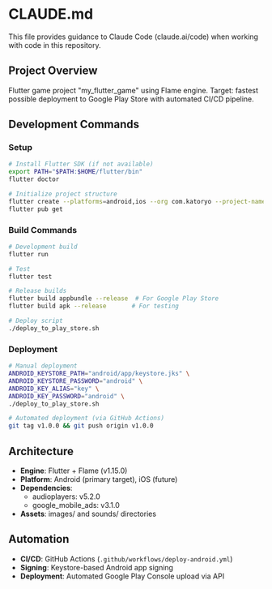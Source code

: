 # CLAUDE.md

This file provides guidance to Claude Code (claude.ai/code) when working with code in this repository.

## Project Overview

Flutter game project "my_flutter_game" using Flame engine. Target: fastest possible deployment to Google Play Store with automated CI/CD pipeline.

## Development Commands

### Setup
```bash
# Install Flutter SDK (if not available)
export PATH="$PATH:$HOME/flutter/bin"
flutter doctor

# Initialize project structure
flutter create --platforms=android,ios --org com.katoryo --project-name my_flutter_game .
flutter pub get
```

### Build Commands
```bash
# Development build
flutter run

# Test
flutter test

# Release builds
flutter build appbundle --release  # For Google Play Store
flutter build apk --release       # For testing

# Deploy script
./deploy_to_play_store.sh
```

### Deployment
```bash
# Manual deployment
ANDROID_KEYSTORE_PATH="android/app/keystore.jks" \
ANDROID_KEYSTORE_PASSWORD="android" \
ANDROID_KEY_ALIAS="key" \
ANDROID_KEY_PASSWORD="android" \
./deploy_to_play_store.sh

# Automated deployment (via GitHub Actions)
git tag v1.0.0 && git push origin v1.0.0
```

## Architecture

- **Engine**: Flutter + Flame (v1.15.0)
- **Platform**: Android (primary target), iOS (future)
- **Dependencies**: 
  - audioplayers: v5.2.0
  - google_mobile_ads: v3.1.0
- **Assets**: images/ and sounds/ directories

## Automation

- **CI/CD**: GitHub Actions (`.github/workflows/deploy-android.yml`)
- **Signing**: Keystore-based Android app signing
- **Deployment**: Automated Google Play Console upload via API